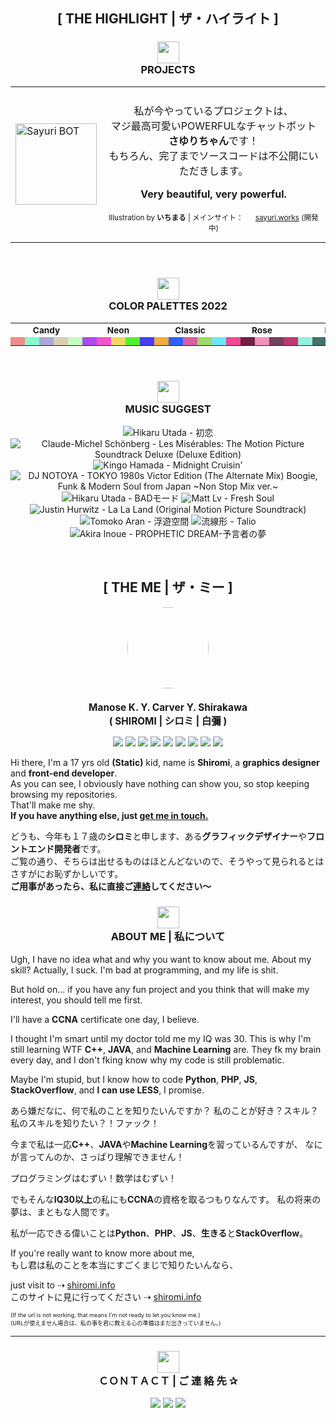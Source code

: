 <h2 align="center" class="maintitle">[ THE HIGHLIGHT | ザ・ハイライト ]</h2>

<!-- Highlight: Projects -->
<h3 align="center" class="subtitle">
<img src="https://tokyo.s3.463.fish/assets/icons/cartoon_idea.svg" height="auto" width="35px"><br/>
PROJECTS
</h3>

<table style="margin-left: auto; margin-right: auto">
<tr>

<td>
    <img alt="Sayuri BOT" src="https://tokyo.s3.463.fish/assets/sayuri/avatar_01-rebg-center.png" height="auto" width="130px">
</td>

<td>
    <p align="center" style="padding-top: 7px">
        私が今やっているプロジェクトは、<br>
        マジ最高可愛いPOWERFULなチャットボット<b>さゆりちゃん</b>です！<br>
        もちろん、完了までソースコードは不公開にいただきします。
    </p><p align="center">
        <b>Very beautiful, very powerful.</b>
    </p><p align="center" style="font-size: 0.73em">
        Illustration by <b>いちまる</b> | メインサイト： <img src="https://tokyo.s3.463.fish/assets/sayuri/favicon_01.png" height="auto" width="16px" / ><a href="https://sayuri.works">sayuri.works</a> (開発中)
    </p>
</td>

</tr>
</table>

<br>

<!-- Highlight: Colors -->
<h3 align="center" class="subtitle">
<img src="https://tokyo.s3.463.fish/assets/icons/cartoon_bird.svg" height="auto" width="35px"><br/>
COLOR PALETTES 2022
</h3>
<table style="margin-left: auto; margin-right: auto">
    <tr style="font-size: 0.85em">
        <th colspan="5" style="width: 20%"><b>Candy</b></th>
        <th colspan="5" style="width: 20%"><b>Neon</b></th>
        <th colspan="5" style="width: 20%"><b>Classic</b></th>
        <th colspan="5" style="width: 20%"><b>Rose</b></th>
        <th colspan="5" style="width: 20%"><b>Mint</b></th>
    </tr>
    <tr>
        <td bgcolor="#f08c8c">
        <img src="https://via.placeholder.com/15/f08c8c/000000?text=+" height="7px" width="7px" />
        </td>
        <td bgcolor="#86fcce">
        <img src="https://via.placeholder.com/15/86fcce/000000?text=+" height="7px" width="7px" />
        </td>
        <td bgcolor="#aaa7d9">
        <img src="https://via.placeholder.com/15/aaa7d9/000000?text=+" height="7px" width="7px" />
        </td>
        <td bgcolor="#d9ceb2">
        <img src="https://via.placeholder.com/15/d9ceb2/000000?text=+" height="7px" width="7px" />
        </td>
        <td bgcolor="#c3fcc0">
        <img src="https://via.placeholder.com/15/c3fcc0/000000?text=+" height="7px" width="7px" />
        </td>
    </>
        <td bgcolor="#ae4af0">
        <img src="https://via.placeholder.com/15/ae4af0/000000?text=+" height="7px" width="7px" />
        </td>
        <td bgcolor="#f056c7">
        <img src="https://via.placeholder.com/15/f056c7/000000?text=+" height="7px" width="7px" />
        </td>
        <td bgcolor="#f0d962">
        <img src="https://via.placeholder.com/15/f0d962/000000?text=+" height="7px" width="7px" />
        </td>
        <td bgcolor="#51f032">
        <img src="https://via.placeholder.com/15/51f032/000000?text=+" height="7px" width="7px" />
        </td>
        <td bgcolor="#483ef0">
        <img src="https://via.placeholder.com/15/483ef0/000000?text=+" height="7px" width="7px" />
        </td>
    </>
        <td bgcolor="#f0ab3c">
        <img src="https://via.placeholder.com/15/f0ab3c/000000?text=+" height="7px" width="7px" />
        </td>
        <td bgcolor="#3260fc">
        <img src="https://via.placeholder.com/15/3260fc/000000?text=+" height="7px" width="7px" />
        </td>
        <td bgcolor="#d95fa2">
        <img src="https://via.placeholder.com/15/d95fa2/000000?text=+" height="7px" width="7px" />
        </td>
        <td bgcolor="#9ad96a">
        <img src="https://via.placeholder.com/15/9ad96a/000000?text=+" height="7px" width="7px" />
        </td>
        <td bgcolor="#6de4fc">
        <img src="https://via.placeholder.com/15/6de4fc/000000?text=+" height="7px" width="7px" />
        </td>
    </>
        <td bgcolor="#f04991">
        <img src="https://via.placeholder.com/15/f04991/000000?text=+" height="7px" width="7px" />
        </td>
        <td bgcolor="#702244">
        <img src="https://via.placeholder.com/15/702244/000000?text=+" height="7px" width="7px" />
        </td>
        <td bgcolor="#f291bb">
        <img src="https://via.placeholder.com/15/f291bb/000000?text=+" height="7px" width="7px" />
        </td>
        <td bgcolor="#704357">
        <img src="https://via.placeholder.com/15/704357/000000?text=+" height="7px" width="7px" />
        </td>
        <td bgcolor="#bd3972">
        <img src="https://via.placeholder.com/15/bd3972/000000?text=+" height="7px" width="7px" />
        </td>
    </>
        <td bgcolor="#94f0e0">
        <img src="https://via.placeholder.com/15/94f0e0/000000?text=+" height="7px" width="7px" />
        </td>
        <td bgcolor="#467069">
        <img src="https://via.placeholder.com/15/467069/000000?text=+" height="7px" width="7px" />
        </td>
        <td bgcolor="#4ef2d7">
        <img src="https://via.placeholder.com/15/4ef2d7/000000?text=+" height="7px" width="7px" />
        </td>
        <td bgcolor="#247063">
        <img src="https://via.placeholder.com/15/247063/000000?text=+" height="7px" width="7px" />
        </td>
        <td bgcolor="#75bdb1">
        <img src="https://via.placeholder.com/15/75bdb1/000000?text=+" height="7px" width="7px" />
        </td>
    </tr>
</table>

<br/>

<!-- Highlight: Music -->
<h3 align="center" class="subtitle">
<img src="https://tokyo.s3.463.fish/assets/icons/cartoon_heart.svg" height="auto" width="35px"><br/>
MUSIC SUGGEST
</h3>
<!-- lastfm -->
<p align="center"><img src="https://lastfm.freetls.fastly.net/i/u/64s/c42017ee0ec462f2e9d683feb595797e.jpg" title="Hikaru Utada - 初恋"> <img src="https://lastfm.freetls.fastly.net/i/u/64s/aaac52c0fbee4ce487ca539a8fa9eb95.jpg" title="Claude-Michel Schönberg - Les Misérables: The Motion Picture Soundtrack Deluxe (Deluxe Edition)"> <img src="https://lastfm.freetls.fastly.net/i/u/64s/5ff20c3872119696756f4cf3db0af12c.jpg" title="Kingo Hamada - Midnight Cruisin'"> <img src="https://lastfm.freetls.fastly.net/i/u/64s/5eecb213e691773d2743fe0d190b93a1.jpg" title="DJ NOTOYA - TOKYO 1980s Victor Edition (The Alternate Mix) Boogie, Funk & Modern Soul from Japan ~Non Stop Mix ver.~"> <img src="https://lastfm.freetls.fastly.net/i/u/64s/4cf3eced1b9b180e4edc93476eb24c16.jpg" title="Hikaru Utada - BADモード"> <img src="https://lastfm.freetls.fastly.net/i/u/64s/8df44a8495669ea1ef161c4e6b1f75b4.jpg" title="Matt Lv - Fresh Soul"> <img src="https://lastfm.freetls.fastly.net/i/u/64s/93abb8f8430d1ec2d9dd136660a8c636.jpg" title="Justin Hurwitz - La La Land (Original Motion Picture Soundtrack)"> <img src="https://lastfm.freetls.fastly.net/i/u/64s/72f20c03df92ae3a29fe69b3a76ace3c.png" title="Tomoko Aran - 浮遊空間"> <img src="https://lastfm.freetls.fastly.net/i/u/64s/56cc81a5dd6a8d7d4e038e4123a5d9c3.jpg" title="流線形 - Talio"> <img src="https://lastfm.freetls.fastly.net/i/u/64s/b41d7bdd28a16f373ee696d6382d2a36.jpg" title="Akira Inoue - PROPHETIC DREAM-予言者の夢"> </p>

<br/>

<h2 align="center" class="maintitle">[ THE ME | ザ・ミー ]</h2>
<p align="center">
    <img src="https://avatars.githubusercontent.com/u/25238558" height="auto" width="130" style="border-radius:50%">
</p>
<h3 align="center" style="font-size: 1.1em">
    Manose K. Y. Carver Y. Shirakawa<br/>
    ( SHIROMI | シロミ | 白彌 )
</h3>
<p align="center">
    <img src="https://img.shields.io/badge/RHEL-ee0000?style=flat-square&logo=redhat" />
    <img src="https://img.shields.io/badge/CentOS-blue?style=flat-square&logo=centos" />
    <img src="https://img.shields.io/badge/AWS-fc4c02?style=flat-square&logo=amazonaws" />
    <img src="https://img.shields.io/badge/GCP-fefefe?style=flat-square&logo=googlecloud" />
    <img src="https://img.shields.io/badge/Docker-fbfbfb?style=flat-square&logo=docker" />
    <img src="https://img.shields.io/badge/Vue.js-f9f9f9?style=flat-square&logo=vue.js" />
    <img src="https://img.shields.io/badge/Python-6de4fc?style=flat-square&logo=python" />
    <img src="https://img.shields.io/badge/VS%20Code-blue?style=flat-square&logo=visualstudiocode" />
    <img src="https://img.shields.io/badge/Sublime%20Text-f2f2f2?style=flat-square&logo=sublimetext" />
</p>

<p>
    Hi there, I'm a 17 yrs old <b>(Static)</b> kid, name is <b>Shiromi</b>, a <b>graphics designer</b> and <b>front-end developer</b>.<br/>
    As you can see, I obviously have nothing can show you, so stop keeping browsing my repositories.<br/>
    That'll make me shy.</br/>
    <b>If you have anything else, just <a href="#contact">get me in touch.</a></b>
</p>
<p>
    どうも、今年も１７歳の<b>シロミ</b>と申します、ある<b>グラフィックデザイナー</b>や<b>フロントエンド開発者</b>です。<br/>
    ご覧の通り、そちらは出せるものはほとんどないので、そうやって見られるとはさすがにお恥ずかしいです。<br/>
    <b>ご用事があったら、私に直接ご<a href="#contact">連絡</a>してください～</b>
</p>

<h3 align="center" id="about" class="subtitle">
<img src="https://tokyo.s3.463.fish/assets/icons/cartoon_personal.svg" height="auto" width="35px"><br/>
ABOUT ME | 私について
</h3>

Ugh, I have no idea what and why you want to know about me.
About my skill? Actually, I suck.
I'm bad at programming, and my life is shit.

But hold on... if you have any fun project and you think that will make my interest, you should tell me first.

I'll have a **CCNA** certificate one day, I believe.

I thought I'm smart until my doctor told me my IQ was 30.
This is why I'm still learning WTF **C++**, **JAVA**, and **Machine Learning** are.
They fk my brain every day, and I don't fking know why my code is still problematic.

Maybe I'm stupid, but I know how to code **Python**, **PHP**, **JS**, **StackOverflow**,
and **I can use LESS**, I promise.

あら嫌だなに、何で私のことを知りたいんですか？
私のことが好き？スキル？
私のスキルを知りたい？！ファック！

今まで私は一応**C++**、**JAVA**や**Machine Learning**を習っているんですが、
なにが言ってんのか、さっぱり理解できません！

プログラミングはむずい！数学はむずい！

でもそんな**IQ30以上**の私にも**CCNA**の資格を取るつもりなんです。
私の将来の夢は、まともな人間です。

私が一応できる偉いことは**Python**、**PHP**、**JS**、**生きる**と**StackOverflow**。

If you're really want to know more about me,<br/>
もし君は私のことを本当にすごくまじで知りたいんなら、

just visit to ⇢ [shiromi.info](https://shiromi.info)<br/>
このサイトに見に行ってください ⇢ [shiromi.info](https://shiromi.info)

<span style="font-size: 0.65em">
(If the url is not working, that means I'm not ready to let you know me.)<br/>
(URLが使えません場合は、私の事を君に教える心の準備はまだ出きっていません。)
</span>
</p>

<hr/>


<h3 align="center" id="contact" class="subtitle">
<img src="https://tokyo.s3.463.fish/assets/icons/cartoon_chat.svg" height="auto" width="35px"><br/>
ＣＯＮＴＡＣＴ | ご 連 絡 先 ✰
</h3>

<p align="center">
    <a href="mailto:catch@463.fish"><img src="https://img.shields.io/badge/Email-3260fc?style=for-the-badge&logo=Mail.Ru&logoColor=white" /></a>
    <a href="https://discord.gg/shiromi"><img src="https://img.shields.io/badge/Discord-5865F2?style=for-the-badge&logo=discord&logoColor=white" /></a>
    <a href="https://t.me/WhiteFish_Shiromi"><img src="https://img.shields.io/badge/Telegram-2CA5E0?style=for-the-badge&logo=telegram&logoColor=white" /></a>
</p>
